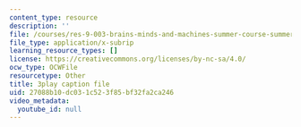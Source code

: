 ```yaml
---
content_type: resource
description: ''
file: /courses/res-9-003-brains-minds-and-machines-summer-course-summer-2015/27088b10dc031c523f85bf32fa2ca246_rUqqquitfMQ.srt
file_type: application/x-subrip
learning_resource_types: []
license: https://creativecommons.org/licenses/by-nc-sa/4.0/
ocw_type: OCWFile
resourcetype: Other
title: 3play caption file
uid: 27088b10-dc03-1c52-3f85-bf32fa2ca246
video_metadata:
  youtube_id: null
---
```

